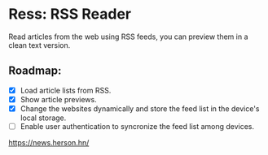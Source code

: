 # Ress: RSS Reader

Read articles from the web using RSS feeds, you can preview them in a clean text version.

## Roadmap:

- [x] Load article lists from RSS.
- [x] Show article previews.
- [x] Change the websites dynamically and store the feed list in the device's local storage.
- [ ] Enable user authentication to syncronize the feed list among devices.

<https://news.herson.hn/>